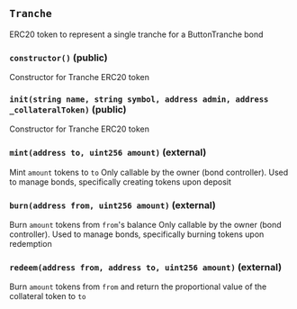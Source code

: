## `Tranche`

ERC20 token to represent a single tranche for a ButtonTranche bond

### `constructor()` (public)

Constructor for Tranche ERC20 token

### `init(string name, string symbol, address admin, address _collateralToken)` (public)

Constructor for Tranche ERC20 token

### `mint(address to, uint256 amount)` (external)

Mint `amount` tokens to `to`
Only callable by the owner (bond controller). Used to
manage bonds, specifically creating tokens upon deposit

### `burn(address from, uint256 amount)` (external)

Burn `amount` tokens from `from`'s balance
Only callable by the owner (bond controller). Used to
manage bonds, specifically burning tokens upon redemption

### `redeem(address from, address to, uint256 amount)` (external)

Burn `amount` tokens from `from` and return the proportional
value of the collateral token to `to`
